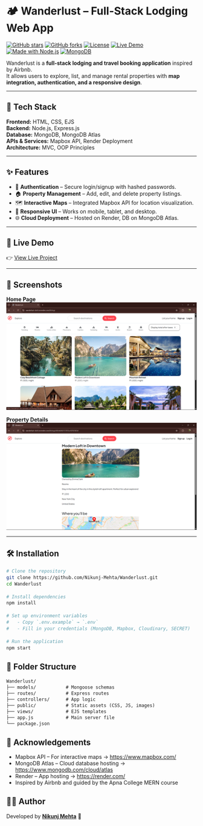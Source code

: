 # 🏕️ Wanderlust – Full-Stack Lodging Web App

[![GitHub stars](https://img.shields.io/github/stars/Nikunj-Mehta/Wanderlust?style=social)](https://github.com/Nikunj-Mehta/Wanderlust/stargazers)
[![GitHub forks](https://img.shields.io/github/forks/Nikunj-Mehta/Wanderlust?style=social)](https://github.com/Nikunj-Mehta/Wanderlust/network/members)
[![License](https://img.shields.io/github/license/Nikunj-Mehta/Wanderlust)](LICENSE)
[![Live Demo](https://img.shields.io/badge/demo-online-green)](https://wanderlust-zbcf.onrender.com/)
[![Made with Node.js](https://img.shields.io/badge/Node.js-16.x-green?logo=node.js)](https://nodejs.org/)
[![MongoDB](https://img.shields.io/badge/Database-MongoDB-green?logo=mongodb)](https://www.mongodb.com/)

Wanderlust is a **full-stack lodging and travel booking application** inspired by Airbnb.  
It allows users to explore, list, and manage rental properties with **map integration, authentication, and a responsive design**.  

---

## 🚀 Tech Stack
**Frontend:** HTML, CSS, EJS  
**Backend:** Node.js, Express.js  
**Database:** MongoDB, MongoDB Atlas  
**APIs & Services:** Mapbox API, Render Deployment  
**Architecture:** MVC, OOP Principles

---

## ✨ Features
- 🔐 **Authentication** – Secure login/signup with hashed passwords.
- 🏠 **Property Management** – Add, edit, and delete property listings.
- 🗺️ **Interactive Maps** – Integrated Mapbox API for location visualization.
- 📱 **Responsive UI** – Works on mobile, tablet, and desktop.
- 🌐 **Cloud Deployment** – Hosted on Render, DB on MongoDB Atlas.

---

## 🔗 Live Demo
👉 [View Live Project](https://wanderlust-zbcf.onrender.com/)

---

## 📸 Screenshots

**Home Page**
![Home Page](screenshots/home.png)

**Property Details**
![Property Details](screenshots/property.png)

---

## 🛠️ Installation

```bash
# Clone the repository
git clone https://github.com/Nikunj-Mehta/Wanderlust.git
cd Wanderlust

# Install dependencies
npm install

# Set up environment variables
#   - Copy `.env.example` → `.env`
#   - Fill in your credentials (MongoDB, Mapbox, Cloudinary, SECRET)

# Run the application
npm start

```

## 📂 Folder Structure
```
Wanderlust/
├── models/           # Mongoose schemas
├── routes/           # Express routes
├── controllers/      # App logic
├── public/           # Static assets (CSS, JS, images)
├── views/            # EJS templates
├── app.js            # Main server file
└── package.json
```

## 🙌 Acknowledgements
- Mapbox API – For interactive maps → https://www.mapbox.com/
- MongoDB Atlas – Cloud database hosting → https://www.mongodb.com/cloud/atlas
- Render – App hosting → https://render.com/
- Inspired by Airbnb and guided by the Apna College MERN course

## 🧑‍💻 Author  
Developed by **[Nikunj Mehta](https://github.com/Nikunj-Mehta)** 🚀 